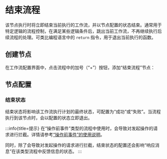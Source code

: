 # 结束流程

该节点执行时将立即结束当前执行的工作流，并以节点配置的状态结束。通常用于特定逻辑的流程控制，在满足某些逻辑条件后，跳出当前工作流，不再继续执行后续流程的处理。可类比编程语言中的 `return` 指令，用于退出当前执行的函数。

## 创建节点

在工作流配置界面中，点击流程中的加号（“+”）按钮，添加“结束流程”节点：

<!-- ![结束流程_添加] -->
<!-- TODO: 插入图片 -->

## 节点配置

<!-- ![结束流程_节点配置] -->
<!-- TODO: 插入图片 -->

### 结束状态

结束状态将影响该工作流执行计划的最终状态，可配置为“成功”或“失败”。当流程执行到该节点时，会以配置的状态立即退出。

:::info{title=提示}
在“操作前事件”类型的流程中使用时，会导致对发起操作的请求进行拦截。详情请参考[“操作前事件”的使用说明](../../event-source/beforeOperation.md)。

同时，除了会导致对发起操作的请求进行拦截，结束状态的配置还会影响“响应消息”在该类型流程中反馈信息的状态。
:::